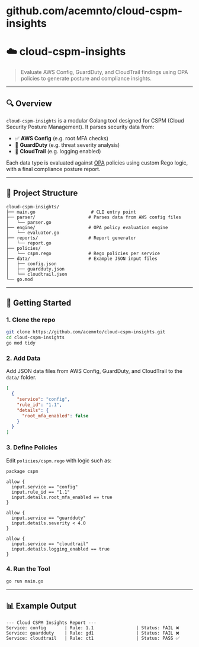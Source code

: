# github.com/acemnto/cloud-cspm-insights

# ☁️ cloud-cspm-insights

> Evaluate AWS Config, GuardDuty, and CloudTrail findings using OPA policies to generate posture and compliance insights.

---

## 🔍 Overview

`cloud-cspm-insights` is a modular Golang tool designed for CSPM (Cloud Security Posture Management). It parses security data from:

- ✅ **AWS Config** (e.g. root MFA checks)
- 🔐 **GuardDuty** (e.g. threat severity analysis)
- 🧾 **CloudTrail** (e.g. logging enabled)

Each data type is evaluated against [OPA](https://www.openpolicyagent.org/) policies using custom Rego logic, with a final compliance posture report.

---

## 🧱 Project Structure

```
cloud-cspm-insights/
├── main.go                     # CLI entry point
├── parser/                    # Parses data from AWS config files
│   └── parser.go
├── engine/                    # OPA policy evaluation engine
│   └── evaluator.go
├── reports/                   # Report generator
│   └── report.go
├── policies/
│   └── cspm.rego              # Rego policies per service
├── data/                      # Example JSON input files
│   ├── config.json
│   ├── guardduty.json
│   └── cloudtrail.json
└── go.mod
```

---

## 🚀 Getting Started

### 1. Clone the repo

```bash
git clone https://github.com/acemnto/cloud-cspm-insights.git
cd cloud-cspm-insights
go mod tidy
```

### 2. Add Data
Add JSON data files from AWS Config, GuardDuty, and CloudTrail to the `data/` folder.

```json
[
  {
    "service": "config",
    "rule_id": "1.1",
    "details": {
      "root_mfa_enabled": false
    }
  }
]
```

### 3. Define Policies
Edit `policies/cspm.rego` with logic such as:

```rego
package cspm

allow {
  input.service == "config"
  input.rule_id == "1.1"
  input.details.root_mfa_enabled == true
}

allow {
  input.service == "guardduty"
  input.details.severity < 4.0
}

allow {
  input.service == "cloudtrail"
  input.details.logging_enabled == true
}
```

### 4. Run the Tool

```bash
go run main.go
```

---

## 📊 Example Output

```
--- Cloud CSPM Insights Report ---
Service: config       | Rule: 1.1                | Status: FAIL ❌
Service: guardduty    | Rule: gd1                | Status: FAIL ❌
Service: cloudtrail   | Rule: ct1                | Status: PASS ✅
```

